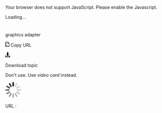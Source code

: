 Your browser does not support JavaScript. Please enable the Javascript.

Loading...

# 

graphics adapter

![Copy URL](media/graphics-adapter/Copy.png)
Copy URL

![Download](media/graphics-adapter/Download.png)

Download topic

Don't use. Use *video card* instead.

![In progress](media/graphics-adapter/activity-large.gif)

URL :
